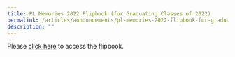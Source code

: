 ```yaml
---
title: PL Memories 2022 Flipbook (for Graduating Classes of 2022)
permalink: /articles/announcements/pl-memories-2022-flipbook-for-graduating-classess-of-2022/
description: ""
---
```

Please [click here](https://go.gov.sg/pl-memories2022) to access the flipbook.